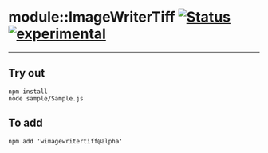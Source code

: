 
# module::ImageWriterTiff  [![Status](https://github.com/Wandalen/wImageWriterTiff/workflows/Test/badge.svg)](https://github.com/Wandalen/wImageWriterTiff/actions?query=workflow%3ATest) [![experimental](https://img.shields.io/badge/stability-experimental-orange.svg)](https://github.com/emersion/stability-badges#experimental)

___

## Try out
```
npm install
node sample/Sample.js
```

## To add
```
npm add 'wimagewritertiff@alpha'
```

